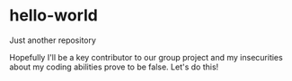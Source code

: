 # hello-world
Just another repository

Hopefully I'll be a key contributor to our group project and my insecurities about my coding abilities prove to be false. Let's do this!
